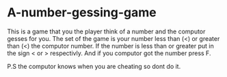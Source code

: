 # A-number-gessing-game
This is a game that you the player think of a number and the computor gesses for you.
The set of the game is your number less than (<) or greater than (<) the computor number.
If the number is less than or greater put in the sign < or > respectivly.
And if you computor got the number press F.

P.S the computor knows when you are cheating so dont do it.
